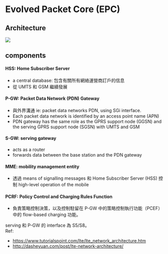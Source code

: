 # Evolved Packet Core (EPC)

## Architecture

![](https://www.tutorialspoint.com/lte/images/lte_epc.jpg)

## components
#### HSS: Home Subscriber Server
- a central database: 包含有關所有網絡運營商訂戶的信息
- 從 UMTS 和 GSM 繼續發展

#### P-GW: Packet Data Network (PDN) Gateway
- 與外界溝通 ie: packet data networks PDN, using SGi interface.
- Each packet data network is identified by an access point name (APN)
- PDN gateway has the same role as the GPRS support node (GGSN) and the serving GPRS support node (SGSN) with UMTS and GSM

#### S-GW: serving gateway
- acts as a router
- forwards data between the base station and the PDN gateway

#### MME: mobility management entity
- 透過 means of signalling messages 和 Home Subscriber Server (HSS) 控制 high-level operation of the mobile

#### PCRF: Policy Control and Charging Rules Function
- 負責策略控制決策，以及控制駐留在 P-GW 中的策略控制執行功能（PCEF）中的 flow-based charging 功能。


serving 和 P-GW 的 interface 為 S5/S8。  
Ref:  
- https://www.tutorialspoint.com/lte/lte_network_architecture.htm  
- http://dasheyuan.com/post/lte-network-architecture/
